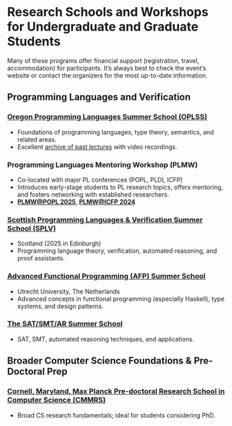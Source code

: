 # Research Schools and Workshops for Undergraduate and Graduate Students

Many of these programs offer financial support (registration, travel, accommodation) for participants. It’s always best to check the event’s website or contact the organizers for the most up-to-date information.

## Programming Languages and Verification

### [Oregon Programming Languages Summer School (OPLSS)](https://www.cs.uoregon.edu/research/summerschool/summer24/)
- Foundations of programming languages, type theory, semantics, and related areas.  
- Excellent [archive of past lectures](https://www.cs.uoregon.edu/research/summerschool/archives.html) with video recordings.  


### Programming Languages Mentoring Workshop (PLMW)
- Co-located with major PL conferences (POPL, PLDI, ICFP)  
- Introduces early-stage students to PL research topics, offers mentoring, and fosters networking with established researchers.  
- [**PLMW@POPL 2025**](https://popl25.sigplan.org/home/PLMW-POPL-2025), [**PLMW@ICFP 2024**](https://icfp24.sigplan.org/home/PLMW-ICFP-2024)


### [Scottish Programming Languages & Verification Summer School (SPLV)](http://spli.scot/splv/2025-edinburgh/)
- Scotland (2025 in Edinburgh)  
- Programming language theory, verification, automated reasoning, and proof assistants.  

### [Advanced Functional Programming (AFP) Summer School](https://uu-afp.github.io)
- Utrecht University, The Netherlands  
- Advanced concepts in functional programming (especially Haskell), type systems, and design patterns.  

### [The SAT/SMT/AR Summer School](https://sat-smt-ar-school.gitlab.io/www/2024/)
- SAT, SMT, automated reasoning techniques, and applications.

## Broader Computer Science Foundations & Pre-Doctoral Prep

### [Cornell, Maryland, Max Planck Pre-doctoral Research School in Computer Science (CMMRS)](https://cmmrs.mpi-sws.org)
- Broad CS research fundamentals; ideal for students considering PhD.